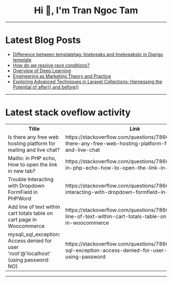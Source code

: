 <h1 align="center">Hi 👋, I'm Tran Ngoc Tam</h1>

---

# Latest Blog Posts 
<!-- BLOG-POST-LIST:START -->
- [Difference between templatetag: linebreaks and linebreaksbr in Django template](https://dev.to/doridoro/difference-between-templatetag-linebreaks-and-linebreaksbr-in-django-template-50hg)
- [How do we resolve race conditions?](https://dev.to/codermansithakur/how-do-we-resolve-race-conditions-416c)
- [Overview of Deep Learning](https://dev.to/fridaymeng/overview-of-deep-learning-2lgi)
- [Engineering as Marketing Theory and Practice](https://dev.to/martinbaun/engineering-as-marketing-theory-and-practice-27aj)
- [Exploring Advanced Techniques in Laravel Collections: Harnessing the Potential of after&lpar;&rpar; and before&lpar;&rpar;](https://dev.to/asfiaaiman/exploring-advanced-techniques-in-laravel-collections-harnessing-the-potential-of-after-and-before-1knf)
<!-- BLOG-POST-LIST:END -->

---

# Latest stack oveflow activity
<table>
  <tr><th>Title</th><th>Link</th></tr>
  <!-- STACKOVERFLOW:START --><tr><td>Is there any free web hosting platform for mailing and live chat?</td><td>https://stackoverflow.com/questions/78666687/is-there-any-free-web-hosting-platform-for-mailing-and-live-chat</td></tr><tr><td>Mailto: in PHP echo, How to open the link in new tab?</td><td>https://stackoverflow.com/questions/78666679/mailto-in-php-echo-how-to-open-the-link-in-new-tab</td></tr><tr><td>Trouble Interacting with Dropdown FormField in PHPWord</td><td>https://stackoverflow.com/questions/78666600/trouble-interacting-with-dropdown-formfield-in-phpword</td></tr><tr><td>Add line of text within cart totals table on cart page in Woocommerce</td><td>https://stackoverflow.com/questions/78666543/add-line-of-text-within-cart-totals-table-on-cart-page-in-woocommerce</td></tr><tr><td>mysqli_sql_exception: Access denied for user &#39;root&#39;@&#39;localhost&#39; &lpar;using password: NO&rpar;</td><td>https://stackoverflow.com/questions/78666501/mysqli-sql-exception-access-denied-for-user-rootlocalhost-using-password</td></tr><!-- STACKOVERFLOW:END -->
</table>

---


